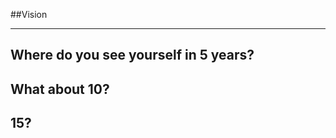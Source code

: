 <!-- .slide: data-background="resources/footer.svg" data-background-size="contain" data-background-position="bottom"  -->

##Vision
- - -
## **Where do you see yourself in 5 years?**
## **What about 10?**  <!-- .element: class="fragment" -->
## **15?**  <!-- .element: class="fragment" -->

<aside class="notes">
</aside>

<br/>
<br/>
<br/>
<br/>
<br/>
<br/>
<br/>
<br/>
<br/>
<br/>
<br/>
<br/>
<br/>
<br/>
<br/>
<br/>
<br/>
<br/>
<br/>
<br/>
<br/>
<br/>
<br/>
